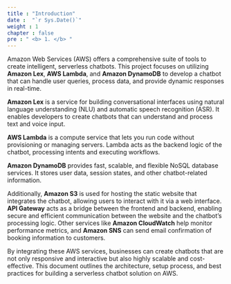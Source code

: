 ```yaml
---
title : "Introduction"
date :  "`r Sys.Date()`" 
weight : 1 
chapter : false
pre : " <b> 1. </b> "
---
```


Amazon Web Services (AWS) offers a comprehensive suite of tools to create intelligent, serverless chatbots. This project focuses on utilizing **Amazon Lex**, **AWS Lambda**, and **Amazon DynamoDB** to develop a chatbot that can handle user queries, process data, and provide dynamic responses in real-time.

**Amazon Lex** is a service for building conversational interfaces using natural language understanding (NLU) and automatic speech recognition (ASR). It enables developers to create chatbots that can understand and process text and voice input.

**AWS Lambda** is a compute service that lets you run code without provisioning or managing servers. Lambda acts as the backend logic of the chatbot, processing intents and executing workflows.

**Amazon DynamoDB** provides fast, scalable, and flexible NoSQL database services. It stores user data, session states, and other chatbot-related information.

Additionally, **Amazon S3** is used for hosting the static website that integrates the chatbot, allowing users to interact with it via a web interface. **API Gateway** acts as a bridge between the frontend and backend, enabling secure and efficient communication between the website and the chatbot’s processing logic. Other services like **Amazon CloudWatch** help monitor performance metrics, and **Amazon SNS** can send email confirmation of booking information to customers.

By integrating these AWS services, businesses can create chatbots that are not only responsive and interactive but also highly scalable and cost-effective. This document outlines the architecture, setup process, and best practices for building a serverless chatbot solution on AWS.
